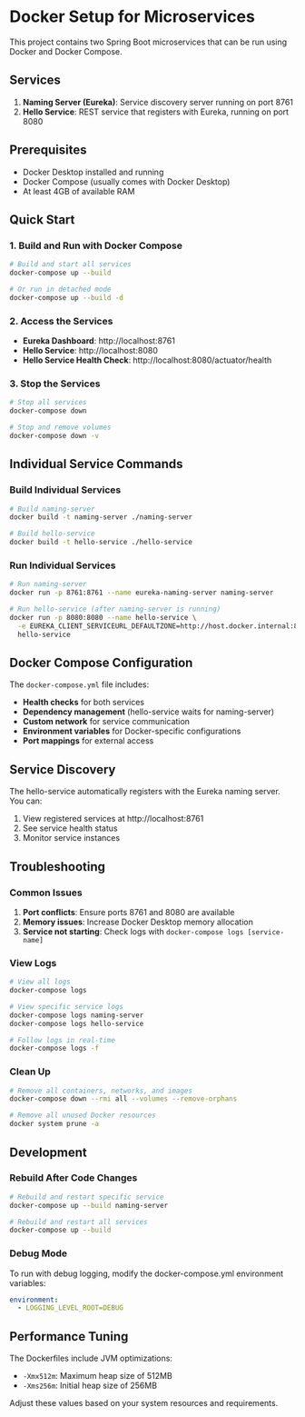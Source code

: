 # Docker Setup for Microservices

This project contains two Spring Boot microservices that can be run using Docker and Docker Compose.

## Services

1. **Naming Server (Eureka)**: Service discovery server running on port 8761
2. **Hello Service**: REST service that registers with Eureka, running on port 8080

## Prerequisites

- Docker Desktop installed and running
- Docker Compose (usually comes with Docker Desktop)
- At least 4GB of available RAM

## Quick Start

### 1. Build and Run with Docker Compose

```bash
# Build and start all services
docker-compose up --build

# Or run in detached mode
docker-compose up --build -d
```

### 2. Access the Services

- **Eureka Dashboard**: http://localhost:8761
- **Hello Service**: http://localhost:8080
- **Hello Service Health Check**: http://localhost:8080/actuator/health

### 3. Stop the Services

```bash
# Stop all services
docker-compose down

# Stop and remove volumes
docker-compose down -v
```

## Individual Service Commands

### Build Individual Services

```bash
# Build naming-server
docker build -t naming-server ./naming-server

# Build hello-service
docker build -t hello-service ./hello-service
```

### Run Individual Services

```bash
# Run naming-server
docker run -p 8761:8761 --name eureka-naming-server naming-server

# Run hello-service (after naming-server is running)
docker run -p 8080:8080 --name hello-service \
  -e EUREKA_CLIENT_SERVICEURL_DEFAULTZONE=http://host.docker.internal:8761/eureka/ \
  hello-service
```

## Docker Compose Configuration

The `docker-compose.yml` file includes:

- **Health checks** for both services
- **Dependency management** (hello-service waits for naming-server)
- **Custom network** for service communication
- **Environment variables** for Docker-specific configurations
- **Port mappings** for external access

## Service Discovery

The hello-service automatically registers with the Eureka naming server. You can:

1. View registered services at http://localhost:8761
2. See service health status
3. Monitor service instances

## Troubleshooting

### Common Issues

1. **Port conflicts**: Ensure ports 8761 and 8080 are available
2. **Memory issues**: Increase Docker Desktop memory allocation
3. **Service not starting**: Check logs with `docker-compose logs [service-name]`

### View Logs

```bash
# View all logs
docker-compose logs

# View specific service logs
docker-compose logs naming-server
docker-compose logs hello-service

# Follow logs in real-time
docker-compose logs -f
```

### Clean Up

```bash
# Remove all containers, networks, and images
docker-compose down --rmi all --volumes --remove-orphans

# Remove all unused Docker resources
docker system prune -a
```

## Development

### Rebuild After Code Changes

```bash
# Rebuild and restart specific service
docker-compose up --build naming-server

# Rebuild and restart all services
docker-compose up --build
```

### Debug Mode

To run with debug logging, modify the docker-compose.yml environment variables:

```yaml
environment:
  - LOGGING_LEVEL_ROOT=DEBUG
```

## Performance Tuning

The Dockerfiles include JVM optimizations:
- `-Xmx512m`: Maximum heap size of 512MB
- `-Xms256m`: Initial heap size of 256MB

Adjust these values based on your system resources and requirements.
